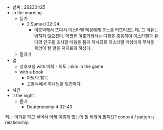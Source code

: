 - 날짜 : 20230425
- in the morning
	- 듣기
		- 2 Samuel 22-24
			- 여호와께서 또다시 이스라엘 백성에게 분노를 터뜨리셨는데, 그 이유는 밝히지 않으셨다. 어쨌든 여호와께서는 다윗을 충동하여 이스라엘과 유다의 인구를 조사할 마음을 품게 하시므로 이스라엘 백성에게 무서운 재앙이 될 일을 저지르게 하셨다.
	- 말하기
- 일
	- 상호코칭 with 미희
			- 의도 : skin in the game
	- with a book
		- 아담의 침묵
		- 고통속에서 하나님을 발견하다.
- 사건
- it the night
	- 듣기
		- Deuteronomy 4:32-43






저는 이거를 하고 싶어서 어제 이렇게 했는데 뭘 바꿔야 할까요?
content / pattern / relationship